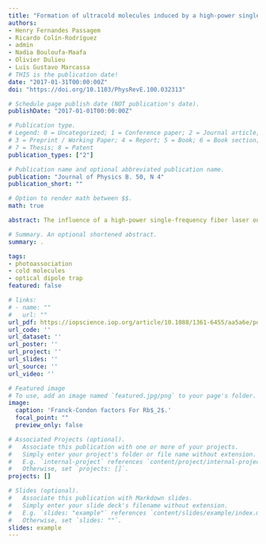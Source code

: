 ```yaml
---
title: "Formation of ultracold molecules induced by a high-power single-frequency fiber laser"
authors:
- Henry Fernandes Passagem
- Ricardo Colín-Rodríguez
- admin
- Nadia Bouloufa-Maafa
- Olivier Dulieu
- Luis Gustavo Marcassa
# THIS is the publication date!
date: "2017-01-31T00:00:00Z" 
doi: "https://doi.org/10.1103/PhysRevE.100.032313"

# Schedule page publish date (NOT publication's date).
publishDate: "2017-01-01T00:00:00Z"

# Publication type.
# Legend: 0 = Uncategorized; 1 = Conference paper; 2 = Journal article;
# 3 = Preprint / Working Paper; 4 = Report; 5 = Book; 6 = Book section;
# 7 = Thesis; 8 = Patent
publication_types: ["2"]

# Publication name and optional abbreviated publication name.
publication: "Journal of Physics B. 50, N 4"
publication_short: ""

# Option to render math between $$.
math: true

abstract: The influence of a high-power single-frequency fiber laser on the formation of ultracold 85Rb2 molecules is investigated as a function of its frequency (in the 1062–1070 nm range) in a magneto-optical trap. We find evidence for the formation of ground-state 85Rb2 molecules in low vibrational levels ($v\leqslant 20$) with a maximal rate of 104 s−1, induced by short-range photoassociation by the fiber laser followed by spontaneous emission. When this laser is used to set up a dipole trap, we measure an atomic loss rate at a wavelength far from the PA resonances, only four times smaller than that observed at a PA resonance wavelength. This work may have important consequences for atom trapping using lasers around the conventional 1064 nm wavelength.

# Summary. An optional shortened abstract.
summary: .

tags:
- photoassociation
- cold molecules
- optical dipole trap
featured: false

# links:
# - name: ""
#   url: ""
url_pdf: https://iopscience.iop.org/article/10.1088/1361-6455/aa5a6e/pdf
url_code: ''
url_dataset: ''
url_poster: ''
url_project: ''
url_slides: ''
url_source: ''
url_video: ''

# Featured image
# To use, add an image named `featured.jpg/png` to your page's folder. 
image:
  caption: 'Franck-Condon factors For Rb$_2$.'
  focal_point: ""
  preview_only: false

# Associated Projects (optional).
#   Associate this publication with one or more of your projects.
#   Simply enter your project's folder or file name without extension.
#   E.g. `internal-project` references `content/project/internal-project/index.md`.
#   Otherwise, set `projects: []`.
projects: []

# Slides (optional).
#   Associate this publication with Markdown slides.
#   Simply enter your slide deck's filename without extension.
#   E.g. `slides: "example"` references `content/slides/example/index.md`.
#   Otherwise, set `slides: ""`.
slides: example
---
```


<!--{{% alert note %}}
Click the *Cite* button above to demo the feature to enable visitors to import publication metadata into their reference management software.
{{% /alert %}}

{{% alert note %}}
Click the *Slides* button above to demo Academic's Markdown slides feature.
{{% /alert %}} -->

<!--- Supplementary notes can be added here, including [code and math](https://sourcethemes.com/academic/docs/writing-markdown-latex/). -->
